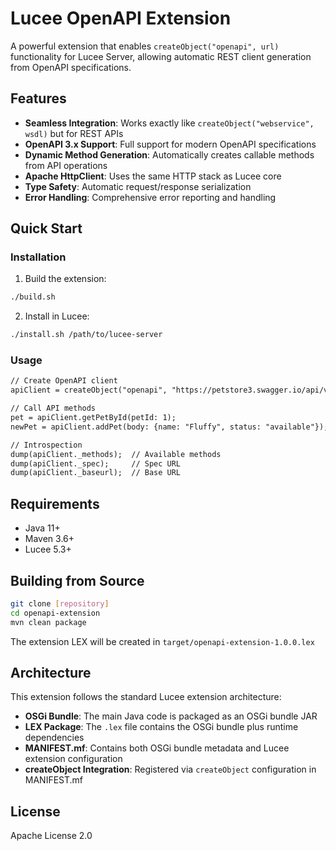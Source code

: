 # Lucee OpenAPI Extension

A powerful extension that enables `createObject("openapi", url)` functionality for Lucee Server, allowing automatic REST client generation from OpenAPI specifications.

## Features

- **Seamless Integration**: Works exactly like `createObject("webservice", wsdl)` but for REST APIs
- **OpenAPI 3.x Support**: Full support for modern OpenAPI specifications
- **Dynamic Method Generation**: Automatically creates callable methods from API operations
- **Apache HttpClient**: Uses the same HTTP stack as Lucee core
- **Type Safety**: Automatic request/response serialization
- **Error Handling**: Comprehensive error reporting and handling

## Quick Start

### Installation

1. Build the extension:
```bash
./build.sh
```

2. Install in Lucee:
```bash
./install.sh /path/to/lucee-server
```

### Usage

```cfml
// Create OpenAPI client
apiClient = createObject("openapi", "https://petstore3.swagger.io/api/v3/openapi.json");

// Call API methods
pet = apiClient.getPetById(petId: 1);
newPet = apiClient.addPet(body: {name: "Fluffy", status: "available"});

// Introspection
dump(apiClient._methods);  // Available methods
dump(apiClient._spec);     // Spec URL
dump(apiClient._baseurl);  // Base URL
```

## Requirements

- Java 11+
- Maven 3.6+
- Lucee 5.3+

## Building from Source

```bash
git clone [repository]
cd openapi-extension
mvn clean package
```

The extension LEX will be created in `target/openapi-extension-1.0.0.lex`

## Architecture

This extension follows the standard Lucee extension architecture:

- **OSGi Bundle**: The main Java code is packaged as an OSGi bundle JAR
- **LEX Package**: The `.lex` file contains the OSGi bundle plus runtime dependencies
- **MANIFEST.mf**: Contains both OSGi bundle metadata and Lucee extension configuration
- **createObject Integration**: Registered via `createObject` configuration in MANIFEST.mf

## License

Apache License 2.0
